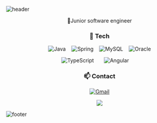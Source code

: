 ![header](https://capsule-render.vercel.app/api?type=egg&color=auto&height=300&section=header&text=capsule%20render&fontSize=90)

<p align="center">🌱Junior software engineer</p>
<h3 align="center">🥷 Tech</h3>
<p align="center">
 <img alt="Java" src="https://img.shields.io/badge/java-%23ED8B00.svg?&style=for-the-badge&logo=java&logoColor=white"/>&nbsp;&nbsp;&nbsp;
 <img alt="Spring" src="https://img.shields.io/badge/spring%20-%236DB33F.svg?&style=for-the-badge&logo=spring&logoColor=white"/>&nbsp;&nbsp;&nbsp;
 <img alt="MySQL" src="https://img.shields.io/badge/mysql-%2300f.svg?&style=for-the-badge&logo=mysql&logoColor=white"/>&nbsp;&nbsp;&nbsp;
 <img alt="Oracle" src ="https://img.shields.io/badge/oracle%20-%23F00000.svg?&style=for-the-badge&logo=oracle&logoColor=white" />
</p>
<p align="center">
 <img alt="TypeScript" src="https://img.shields.io/badge/typescript%20-%23007ACC.svg?&style=for-the-badge&logo=typescript&logoColor=white"/>&nbsp;&nbsp;&nbsp;&nbsp;&nbsp;&nbsp;
 <img alt="Angular" src="https://img.shields.io/badge/angular%20-%23DD0031.svg?&style=for-the-badge&logo=angular&logoColor=white"/>&nbsp;&nbsp;&nbsp;&nbsp;&nbsp;&nbsp;
</p>
<h3 align="center">📫 Contact</h3>
<p align="center">
 <a target="_blank" href="mailto:ahncho8880@gmail.com?subject=Hello%20Ileri,%20From%20Github"><img alt="Gmail" src="https://img.shields.io/badge/Gmail-D14836?style=for-the-badge&logo=gmail&logoColor=white&link=mailto:ahncho8880@gmail.com" /></a>
</p> 
<p align="center">
<a href="https://hits.seeyoufarm.com"><img src="https://hits.seeyoufarm.com/api/count/incr/badge.svg?url=https%3A%2F%2Fgithub.com%2Fahncho8880&count_bg=%2379C83D&title_bg=%23555555&icon=&icon_color=%23E7E7E7&title=hits&edge_flat=false"/></a>
</p>

![footer](https://capsule-render.vercel.app/api?type=egg&color=auto&height=200&section=footer)
<!---
ahncho8880/ahncho8880 is a ✨ special ✨ repository because its `README.md` (this file) appears on your GitHub profile.
You can click the Preview link to take a look at your changes.
--->
